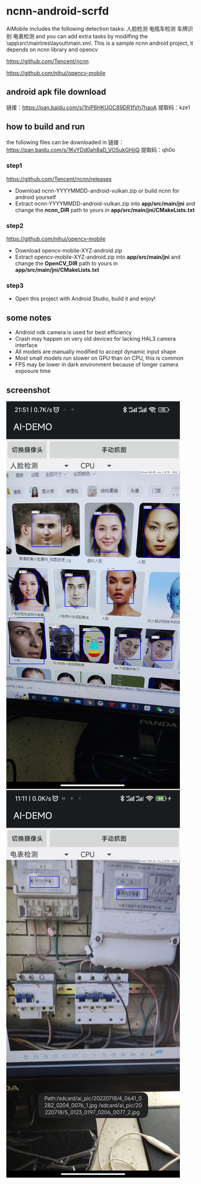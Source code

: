# ncnn-android-scrfd

AiMobile includes the following detection tasks:
人脸检测
电瓶车检测
车牌识别
电表检测
and you can add extra tasks by modilfing the \app\src\main\res\layout\main.xml.
This is a sample ncnn android project, it depends on ncnn library and opencv

https://github.com/Tencent/ncnn

https://github.com/nihui/opencv-mobile

## android apk file download
链接：https://pan.baidu.com/s/1hjP6HKUOC89DR1fVh7haoA 
提取码：kze1 

## how to build and run
the following files can be downloaded in 
链接：https://pan.baidu.com/s/1KvYDd0ah8aD_VOSukGHjjQ 
提取码：qh0o 

### step1
https://github.com/Tencent/ncnn/releases

* Download ncnn-YYYYMMDD-android-vulkan.zip or build ncnn for android yourself
* Extract ncnn-YYYYMMDD-android-vulkan.zip into **app/src/main/jni** and change the **ncnn_DIR** path to yours in **app/src/main/jni/CMakeLists.txt**

### step2
https://github.com/nihui/opencv-mobile

* Download opencv-mobile-XYZ-android.zip
* Extract opencv-mobile-XYZ-android.zip into **app/src/main/jni** and change the **OpenCV_DIR** path to yours in **app/src/main/jni/CMakeLists.txt**

### step3
* Open this project with Android Studio, build it and enjoy!

## some notes
* Android ndk camera is used for best efficiency
* Crash may happen on very old devices for lacking HAL3 camera interface
* All models are manually modified to accept dynamic input shape
* Most small models run slower on GPU than on CPU, this is common
* FPS may be lower in dark environment because of longer camera exposure time

## screenshot
![](ScreenShot.jpg)
![](ScreenShot2.jpg)

